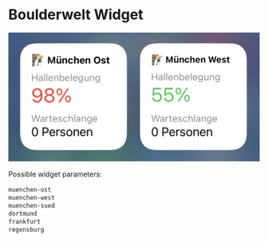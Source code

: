 # Boulderwelt Widget

![Boulderwelt Widget Preview](https://raw.githubusercontent.com/0xbs/scriptable/main/boulderwelt/preview.jpg)

Possible widget parameters:

    muenchen-ost
    muenchen-west
    muenchen-sued
    dortmund
    frankfurt
    regensburg
